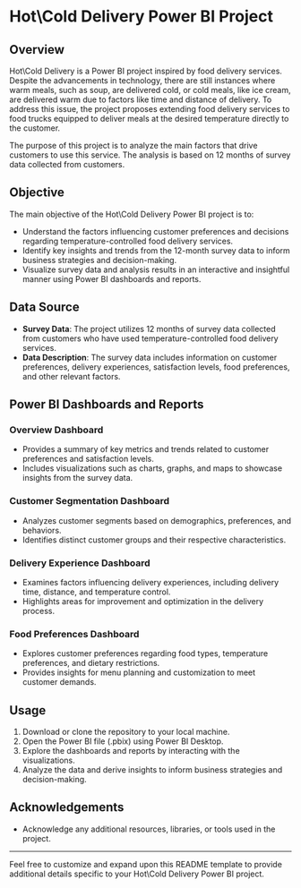 # Hot\Cold Delivery Power BI Project

## Overview

Hot\Cold Delivery is a Power BI project inspired by food delivery services. Despite the advancements in technology, there are still instances where warm meals, such as soup, are delivered cold, or cold meals, like ice cream, are delivered warm due to factors like time and distance of delivery. To address this issue, the project proposes extending food delivery services to food trucks equipped to deliver meals at the desired temperature directly to the customer.

The purpose of this project is to analyze the main factors that drive customers to use this service. The analysis is based on 12 months of survey data collected from customers.

## Objective

The main objective of the Hot\Cold Delivery Power BI project is to:

- Understand the factors influencing customer preferences and decisions regarding temperature-controlled food delivery services.
- Identify key insights and trends from the 12-month survey data to inform business strategies and decision-making.
- Visualize survey data and analysis results in an interactive and insightful manner using Power BI dashboards and reports.

## Data Source

- **Survey Data**: The project utilizes 12 months of survey data collected from customers who have used temperature-controlled food delivery services.
- **Data Description**: The survey data includes information on customer preferences, delivery experiences, satisfaction levels, food preferences, and other relevant factors.

## Power BI Dashboards and Reports

### Overview Dashboard

- Provides a summary of key metrics and trends related to customer preferences and satisfaction levels.
- Includes visualizations such as charts, graphs, and maps to showcase insights from the survey data.

### Customer Segmentation Dashboard

- Analyzes customer segments based on demographics, preferences, and behaviors.
- Identifies distinct customer groups and their respective characteristics.

### Delivery Experience Dashboard

- Examines factors influencing delivery experiences, including delivery time, distance, and temperature control.
- Highlights areas for improvement and optimization in the delivery process.

### Food Preferences Dashboard

- Explores customer preferences regarding food types, temperature preferences, and dietary restrictions.
- Provides insights for menu planning and customization to meet customer demands.

## Usage

1. Download or clone the repository to your local machine.
2. Open the Power BI file (.pbix) using Power BI Desktop.
3. Explore the dashboards and reports by interacting with the visualizations.
4. Analyze the data and derive insights to inform business strategies and decision-making.



## Acknowledgements
- Acknowledge any additional resources, libraries, or tools used in the project.

---

Feel free to customize and expand upon this README template to provide additional details specific to your Hot\Cold Delivery Power BI project.

